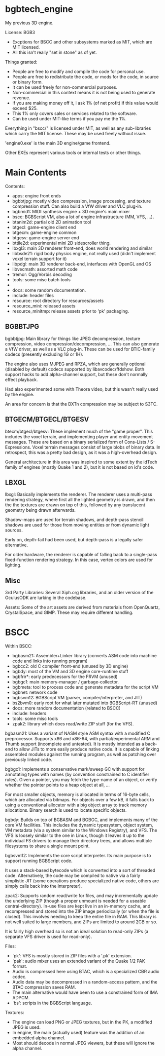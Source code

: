# bgbtech_engine
My previous 3D engine.

License: BGB3
* Excptions for BSCC and other subsystems marked as MIT, which are MIT licensed.
* All this isn't really "set in stone" as of yet.


Things granted:
* People are free to modify and compile the code for personal use.
* People are free to redistribute the code, or mods for the code, in source or binary form.
* It can be used freely for non-commercial purposes.
* Non-commercial in this context means it is not being used to generate revenue.
* If you are making money off it, I ask 1% (of net profit) if this value would exceed $25.
* This 1% only covers sales or services related to the software.
* Can be used under MIT-like terms if you pay me the 1%.


Everything in "bscc/" is licensed under MIT, as well as any sub-libraries which carry the MIT license. These may be used freely without issue.


'engine0.exe' is the main 3D engine/game frontend.

Other EXEs represent various tools or internal tests or other things.


Main Contents
=============

Contents:
* apps: engine front ends
* bgbbtjpg: mostly video compression, image processing, and texture compression stuff. Can also build a VfW driver and VLC plug-in.
* bgbmid1: MIDI synthesis engine + 3D engine's main mixer
* bscc: BGBScript VM, also a lot of engine infrastructure (MM, VFS, ...).
* btanim2d: partial old 2D animation tool
* btgecl: game-engine client end
* btgecm: game-engine common
* btgesv: game-engine server end
* bttile2d: experimental mini 2D sidescroller thing.
* lbxgl3: main 3D renderer front-end, does world rendering and similar
* libbsde21: rigid body physics engine, not really used (didn't implement voxel terrain support for it)
* libpdgl: main 3D renderer back-end, interfaces with OpenGL and OS
* libvecmath: assorted math code
* tremor: Ogg/Vorbis decoding
* tools: some misc batch tools
* 
* docs: some random documentation.
* include: header files
* resource: root directory for resources/assets
* resource_mini: released assets
* resource_minitmp: release assets prior to 'pk' packaging.


BGBBTJPG
--------

bgbbtjpg:
Main library for things like JPEG decompression, texture compression, video compression/decompression, ... This can also generate a VfW driver, as well as a VLC plug-in. These can be used for BTIC-family codecs (presently excluding 1G or 1H).

The engine also uses MJPEG and RPZA, which are generally optional (disabled by default) codecs supported by libavcodec/ffdshow. Both support hacks to add alpha-channel support, but these don't normally effect playback.

Had also experimented some with Theora video, but this wasn't really used by the engine.

An area for concern is that the DXTn compression may be subject to S3TC.


BTGECM/BTGECL/BTGESV
--------------------

btecm/btgecl/btgesv:
These implement much of the "game proper".
This includes the voxel terrain, and implementing player and entity movement messages. These are based on a binary serialized form of Cons-Lists / S-Expressions. Voxel terrain messages consist of large blobs of binary data. In retrospect, this was a pretty bad design, as it was a high-overhead design.

General architecture in this area was inspired to some extent by the idTech family of engines (mostly Quake 1 and 2), but it is not based on id's code.


LBXGL
-----

lbxgl:
Basically implements the renderer.
The renderer uses a multi-pass rendering strategy, where first all the lighted geometry is drawn, and then the the textures are drawn on top of this, followed by any translucent geometry being drawn afterwards.

Shadow-maps are used for terrain shadows, and depth-pass stencil shadows are used for those from moving entities or from dynamic light sources.

Early on, depth-fail had been used, but depth-pass is a legally safer alternative.


For older hardware, the renderer is capable of falling back to a single-pass fixed-function rendering strategy. In this case, vertex colors are used for lighting.


Misc
----

3rd Party Libraries:
Several Xiph.org libraries, and an older version of the OculusODK are lurking in the codebase.

Assets:
Some of the art assets are derived from materials from OpenQuartz, CrystalSpace, and GIMP. These may require different handling.


BSCC
====

Within BSCC:
* bgbasm21: Assembler+Linker library (converts ASM code into machine code and links into running program)
* bgbcc2: old C compiler front-end (unused by 3D engine)
* bgbdy: most of the VM and 3D engine core-runtime stuff
* bgbfrir*: early predecessors for the FRVM (unused)
* bgbgc1: main memory-manager / garbage-collector.
* bgbmeta: tool to process code and generate metadata for the script VM
* bgbnet: network code
* bgbsvm12: BGBScript VM (parser, compiler/interpreter, and JIT)
* bs2bvm0: early root for what later mutated into BGBScript-RT (unused)
* docs: more random documentation (related to BSCC)
* include: headers
* tools: some misc tools
* zpak2: library which does read/write ZIP stuff (for the VFS).


bgbasm21:
Uses a variant of NASM style ASM syntax with a modified C preprocessor.
Supports x86 and x86-64, with partial/experimental ARM and Thumb support (incomplete and untested). It is mostly intended as a back-end to allow JITs to more easily produce native code. It is capable of linking assembled modules against the running program, as well as patching over previously linked code.

bgbgc1:
Implements a conservative mark/sweep GC with support for annotating types with names (by convention constrained to C identifier rules). Given a pointer, you may fetch the type-name of an object, or verify whether the pointer points to a heap object at all, ...

For most smaller objects, memory is allocated in terms of 16-byte cells, which are allocated via bitmaps. For objects over a few kB, it falls back to using a conventional allocator with a big object array to track memory allocations. Binary search is used to locate specific objects.

bgbdy:
Builds on top of BGBASM and BGBGC, and implements many of the core VM facilities. This includes the dynamic typesystem, object system, VM metadata (via a system similar to the Windows Registry), and VFS. The VFS is loosely similar to the one in Linux, though it leaves it up to the individual FS drivers to manage their directory trees, and allows multiple filesystems to share a single mount point.

bgbsvm12:
Implements the core script interpreter. Its main purpose is to support running BGBScript code.

It uses a stack-based bytecode which is converted into a sort of threaded code. Alternatively, the code may be compiled to native via a fairly simplistic JIT (some operations produce specialized native code, others are simply calls back into the interpreter).


zpak2:
Supports random read/write for files, and may incrementally update the underlying ZIP (though a proper unmount is needed for a useable central-directory). In-use files are kept live in an in-memory cache, and recompressed and stored into the ZIP image periodically (or when the file is closed). This involves needing to keep the entire file in RAM. This library is not well suited to large members, and ZIPs are limited to around 2GB or so.

It is fairly high overhead so is not an ideal solution to read-only ZIPs (a separate VFS driver is used for read-only).


Files:
* 'pk': VFS is mostly stored in ZIP files with a '.pk' extension.
* 'pak': audio mixer uses an extended variant of the Quake 1/2 PAK format.
* Audio is compressed here using BTAC, which is a specialized CBR audio codec.
* Audio data may be decompressed in a random-access pattern, and the BTAC compression saves RAM.
* The main alternative would have been to use a constrained form of IMA ADPCM.
* 'bs': scripts in the BGBScript language.

Textures:
* The engine can load PNG or JPEG textures, but in the PK, a modified JPEG is used.
* In engine, the main (actually used) feature was the addition of an embedded alpha channel.
* Most should decode in normal JPEG viewers, but these will ignore the alpha channel.
